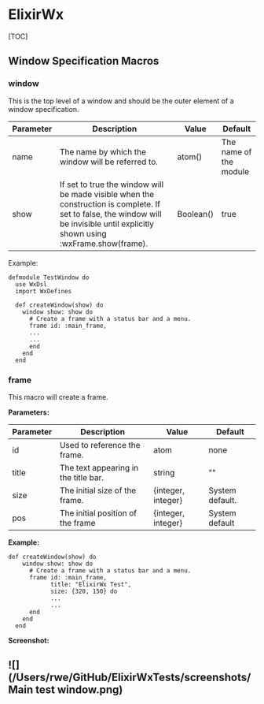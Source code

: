 

# ElixirWx

[TOC]

## Window Specification Macros

### window

This is the top level of a window and should be the outer element of a window specification.

| Parameter | Description                                                  | Value     | Default                |
| --------- | ------------------------- | --------- | ---------------------- |
| name      | The name by which the window will be referred to.            | atom()    | The name of the module |
| show      | If set to true the window will be made visible when the construction is complete. If set to false, the window will be invisible until explicitly shown using :wxFrame.show(frame). | Boolean() | true                   |

Example:

```
defmodule TestWindow do
  use WxDsl
  import WxDefines

  def createWindow(show) do
    window show: show do
      # Create a frame with a status bar and a menu.
      frame id: :main_frame,
      ...
      ...
      end
    end
  end

```

### frame

This macro will create a frame.

**Parameters:**

| Parameter | Description                          | Value              | Default         |
| --------- | ------------------------------------ | ------------------ | --------------- |
| id        | Used to reference the frame.         | atom               | none            |
| title     | The text appearing in the title bar. | string             | ""              |
| size      | The initial size of the frame.       | {integer, integer} | System default. |
| pos       | The initial position of the frame    | {integer, integer} | System default  |

**Example:**

```
def createWindow(show) do
    window show: show do
      # Create a frame with a status bar and a menu.
      frame id: :main_frame,
            title: "ElixirWx Test",
            size: {320, 150} do
            ...
            ...
      end
    end
  end

```



**Screenshot:**

## ![](/Users/rwe/GitHub/ElixirWxTests/screenshots/Main test window.png)

